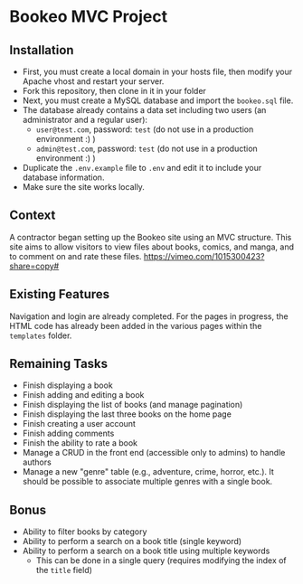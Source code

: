 # Bookeo MVC Project

## Installation
* First, you must create a local domain in your hosts file, then modify your Apache vhost and restart your server.
* Fork this repository, then clone in it in your folder
* Next, you must create a MySQL database and import the `bookeo.sql` file.
* The database already contains a data set including two users (an administrator and a regular user):
    * `user@test.com`, password: `test` (do not use in a production environment :) )
    * `admin@test.com`, password: `test` (do not use in a production environment :) )
* Duplicate the `.env.example` file to `.env` and edit it to include your database information.
* Make sure the site works locally.

## Context
A contractor began setting up the Bookeo site using an MVC structure. This site aims to allow visitors to view files about books, comics, and manga, and to comment on and rate these files.
https://vimeo.com/1015300423?share=copy#

## Existing Features
Navigation and login are already completed. For the pages in progress, the HTML code has already been added in the various pages within the `templates` folder.

## Remaining Tasks
* Finish displaying a book
* Finish adding and editing a book
* Finish displaying the list of books (and manage pagination)
* Finish displaying the last three books on the home page
* Finish creating a user account
* Finish adding comments
* Finish the ability to rate a book
* Manage a CRUD in the front end (accessible only to admins) to handle authors
* Manage a new "genre" table (e.g., adventure, crime, horror, etc.). It should be possible to associate multiple genres with a single book.

## Bonus
* Ability to filter books by category
* Ability to perform a search on a book title (single keyword)
* Ability to perform a search on a book title using multiple keywords
    * This can be done in a single query (requires modifying the index of the `title` field)
